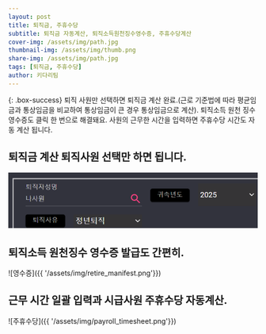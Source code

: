 ```yaml
---
layout: post
title: 퇴직금, 주휴수당
subtitle: 퇴직금 자동계산, 퇴직소득원천징수영수증, 주휴수당계산
cover-img: /assets/img/path.jpg
thumbnail-img: /assets/img/thumb.png
share-img: /assets/img/path.jpg
tags: [퇴직금, 주휴수당]
author: 키다리팀
---
```


{: .box-success}
퇴직 사원만 선택하면 퇴직금 계산 완료.(근로 기준법에 따라 평균임금과 통상임금을 비교하여 통상임금이 큰 경우 통상임금으로 계산). 퇴직소득 원천 징수 영수증도 클릭 한 번으로 해결돼요. 사원의 근무한 시간을 입력하면 주휴수당 시간도 자동 계산 됩니다.   

## 퇴직금 계산 퇴직사원 선택만 하면 됩니다. 

![퇴직금](/assets/img/retirementcalc.png)

## 퇴직소득 원천징수 영수증 발급도 간편히. 

![영수증]({{ '/assets/img/retire_manifest.png'}})

## 근무 시간 일괄 입력과 시급사원 주휴수당 자동계산.

![주휴수당]({{ '/assets/img/payroll_timesheet.png'}})